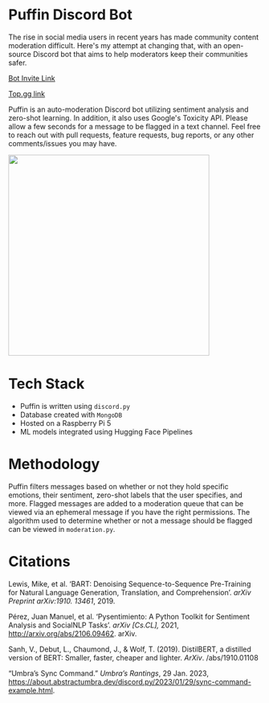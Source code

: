 # Puffin Discord Bot
The rise in social media users in recent years has made community content moderation difficult. Here's my attempt at changing that, with an open-source Discord bot that aims to help moderators keep their communities safer.

[Bot Invite Link](https://discord.com/api/oauth2/authorize?client_id=1185076125752365136&permissions=1376537085952&scope=bot)

[Top.gg link](https://top.gg/bot/1185076125752365136)

Puffin is an auto-moderation Discord bot utilizing sentiment analysis and zero-shot learning. In addition, it also uses Google's Toxicity API. Please allow a few seconds for a message to be flagged in a text channel. Feel free to reach out with pull requests, feature requests, bug reports, or any other comments/issues you may have.


<img src="https://github.com/Windshield-Viper/Puffin-Discord-Bot/assets/109366063/0debaaaa-0697-4535-a0b3-f3ea9ee95ff1" width="400">


# Tech Stack
- Puffin is written using `discord.py`
- Database created with `MongoDB`
- Hosted on a Raspberry Pi 5
- ML models integrated using Hugging Face Pipelines

# Methodology
Puffin filters messages based on whether or not they hold specific emotions, their sentiment, zero-shot labels that the user specifies, and more. Flagged messages are added to a moderation queue that can be viewed via an ephemeral message if you have the right permissions. The algorithm used to determine whether or not a message should be flagged can be viewed in `moderation.py`.

# Citations
Lewis, Mike, et al. ‘BART: Denoising Sequence-to-Sequence Pre-Training for Natural Language Generation, Translation, and Comprehension’. *arXiv Preprint arXiv:1910. 13461*, 2019.

Pérez, Juan Manuel, et al. ‘Pysentimiento: A Python Toolkit for Sentiment Analysis and SocialNLP Tasks’. _arXiv [Cs.CL],_ 2021, http://arxiv.org/abs/2106.09462. arXiv.

Sanh, V., Debut, L., Chaumond, J., & Wolf, T. (2019). DistilBERT, a distilled version of BERT: Smaller, faster, cheaper and lighter. _ArXiv_. /abs/1910.01108

“Umbra’s Sync Command.” _Umbra’s Rantings_, 29 Jan. 2023, https://about.abstractumbra.dev/discord.py/2023/01/29/sync-command-example.html.
